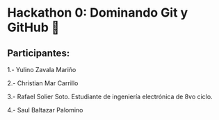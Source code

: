 # Hackathon 0: Dominando Git y GitHub 🚀

## Participantes:

1.- Yulino Zavala Mariño

2.- Christian Mar Carrillo

3.- Rafael Solier Soto. Estudiante de ingeniería electrónica de 8vo ciclo.

4.- Saul Baltazar Palomino 
